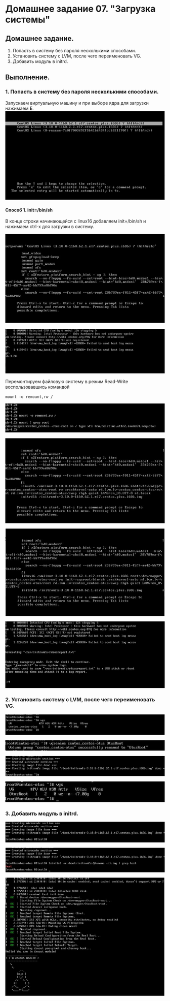 # Домашнее задание 07. "Загрузка системы"

## Домашнее задание.

1. Попасть в систему без пароля несколькими способами.
2. Установить систему с LVM, после чего переименовать VG.
3. Добавить модуль в initrd.

## Выполнение.

### 1. Попасть в систему без пароля несколькими способами.

Запускаем виртуальную машину и при выборе ядра для загрузки нажимаем **Е**.
![](1-0.JPG)

#### Способ 1. init=/bin/sh
В конце строки начинающейся с linux16 добавляем init=/bin/sh и нажимаем сtrl-x для загрузки в систему.

![](1-1.JPG)

![](1-2.JPG)

Перемонтируем файловую систему в режим Read-Write воспользовавшись командой 
```
mount -o remount,rw /
```

![](1-3.JPG)

![](1-4.JPG)

![](1-5.JPG)

![](1-6.JPG)

### 2. Установить систему с LVM, после чего переименовать VG.

![](2-1.JPG)

![](2-2.JPG)

![](2-3.JPG)

![](2-4.JPG)

### 3. Добавить модуль в initrd.

![](3-1.JPG)

![](3-2.JPG)

![](3-3.JPG)
